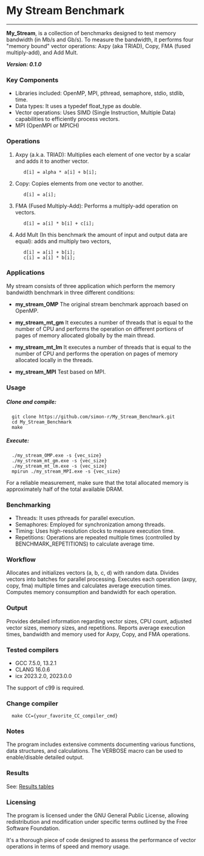 # My Stream Benchmark

-------------------------

**My_Stream**, is a collection of benchmarks designed to test memory bandwidth (in Mb/s and Gb/s). To measure the bandwidth, it performs four "memory bound" vector operations: Axpy (aka TRIAD), Copy, FMA (fused multiply-add), and Add Mult.

***Version: 0.1.0***

### Key Components

* Libraries included: OpenMP, MPI, pthread, semaphore, stdio, stdlib, time.
* Data types: It uses a typedef float_type as double.
* Vector operations: Uses SIMD (Single Instruction, Multiple Data) capabilities to efficiently process vectors.
* MPI (OpenMPI or MPICH)

### Operations

  1. Axpy (a.k.a. TRIAD):
        Multiplies each element of one vector by a scalar and adds it to another vector.

            d[i] = alpha * a[i] + b[i];

  2. Copy:
      Copies elements from one vector to another.

            d[i] = a[i];

  3. FMA (Fused Multiply-Add):
        Performs a multiply-add operation on vectors.

            d[i] = a[i] * b[i] + c[i];
        
  4. Add Mult (In this benchmark the amount of input and output data are equal):
        adds and multiply two vectors,

            d[i] = a[i] + b[i];
            c[i] = a[i] * b[i];

### Applications

My stream consists of three application which perform the memory bandwidth benchmark in three different conditions:

* **my_stream_OMP** The original stream benchmark approach based on OpenMP.

* **my_stream_mt_gm** It executes a number of threads that is equal to the number of CPU and performs the operation on different portions of pages of memory allocated globally by the main thread.

* **my_stream_mt_lm**  It executes a number of threads that is equal to the number of CPU and performs the operation on pages of memory allocated locally in the threads.

* **my_stream_MPI** Test based on MPI.

### Usage

##### Clone and compile:

      git clone https://github.com/simon-r/My_Stream_Benchmark.git
      cd My_Stream_Benchmark
      make

##### Execute:

      ./my_stream_OMP.exe -s {vec_size}
      ./my_stream_mt_gm.exe -s {vec_size}
      ./my_stream_mt_lm.exe -s {vec_size}
      mpirun ./my_stream_MPI.exe -s {vec_size}

For a reliable measurement, make sure that the total allocated memory is approximately half of the total available DRAM.


### Benchmarking

* Threads: It uses pthreads for parallel execution.
* Semaphores: Employed for synchronization among threads.
* Timing: Uses high-resolution clocks to measure execution time.
* Repetitions: Operations are repeated multiple times (controlled by BENCHMARK_REPETITIONS) to calculate average time.

### Workflow

Allocates and initializes vectors (a, b, c, d) with random data.
Divides vectors into batches for parallel processing.
Executes each operation (axpy, copy, fma) multiple times and calculates average execution times.
Computes memory consumption and bandwidth for each operation.

### Output

Provides detailed information regarding vector sizes, CPU count, adjusted vector sizes, memory sizes, and repetitions.
Reports average execution times, bandwidth and memory used for
Axpy, Copy, and FMA operations.

### Tested compilers
* GCC 7.5.0, 13.2.1
* CLANG 16.0.6
* icx 2023.2.0, 2023.0.0

The support of c99 is required.

### Change compiler
      make CC={your_favorite_CC_compiler_cmd}

### Notes

The program includes extensive comments documenting various functions, data structures, and calculations.
The VERBOSE macro can be used to enable/disable detailed output.

### Results

See: [Results tables](RESULTS.md)

### Licensing

The program is licensed under the GNU General Public License, allowing redistribution and modification under specific terms outlined by the Free Software Foundation.

It's a thorough piece of code designed to assess the performance of vector operations in terms of speed and memory usage.
